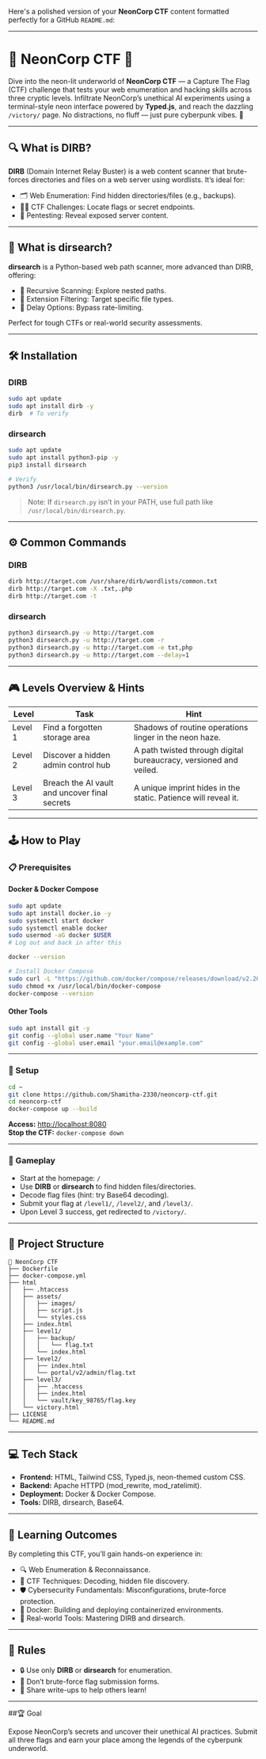 Here's a polished version of your **NeonCorp CTF** content formatted perfectly for a GitHub `README.md`:

---

# 🌌 NeonCorp CTF 🌃

Dive into the neon-lit underworld of **NeonCorp CTF** — a Capture The Flag (CTF) challenge that tests your web enumeration and hacking skills across three cryptic levels. Infiltrate NeonCorp’s unethical AI experiments using a terminal-style neon interface powered by **Typed.js**, and reach the dazzling `/victory/` page. No distractions, no fluff — just pure cyberpunk vibes. 🚀

---

## 🔍 What is DIRB?

**DIRB** (Domain Internet Relay Buster) is a web content scanner that brute-forces directories and files on a web server using wordlists. It’s ideal for:

- 🗂️ Web Enumeration: Find hidden directories/files (e.g., backups).
- 🕵️‍♂️ CTF Challenges: Locate flags or secret endpoints.
- 🔐 Pentesting: Reveal exposed server content.

---

## 🔎 What is dirsearch?

**dirsearch** is a Python-based web path scanner, more advanced than DIRB, offering:

- 🔁 Recursive Scanning: Explore nested paths.
- 🎯 Extension Filtering: Target specific file types.
- 🐢 Delay Options: Bypass rate-limiting.

Perfect for tough CTFs or real-world security assessments.

---

## 🛠️ Installation

### DIRB

```bash
sudo apt update
sudo apt install dirb -y
dirb  # To verify
```

### dirsearch

```bash
sudo apt update
sudo apt install python3-pip -y
pip3 install dirsearch

# Verify
python3 /usr/local/bin/dirsearch.py --version
```

> Note: If `dirsearch.py` isn’t in your PATH, use full path like `/usr/local/bin/dirsearch.py`.

---

## ⚙️ Common Commands

### DIRB

```bash
dirb http://target.com /usr/share/dirb/wordlists/common.txt
dirb http://target.com -X .txt,.php
dirb http://target.com -t
```

### dirsearch

```bash
python3 dirsearch.py -u http://target.com
python3 dirsearch.py -u http://target.com -r
python3 dirsearch.py -u http://target.com -e txt,php
python3 dirsearch.py -u http://target.com --delay=1
```

---

## 🎮 Levels Overview & Hints

| Level   | Task                                          | Hint                                                                 |
|---------|-----------------------------------------------|----------------------------------------------------------------------|
| Level 1 | Find a forgotten storage area                 | Shadows of routine operations linger in the neon haze.              |
| Level 2 | Discover a hidden admin control hub           | A path twisted through digital bureaucracy, versioned and veiled.  |
| Level 3 | Breach the AI vault and uncover final secrets | A unique imprint hides in the static. Patience will reveal it.      |

---

## 🕹️ How to Play

### 📋 Prerequisites

#### Docker & Docker Compose

```bash
sudo apt update
sudo apt install docker.io -y
sudo systemctl start docker
sudo systemctl enable docker
sudo usermod -aG docker $USER
# Log out and back in after this

docker --version

# Install Docker Compose
sudo curl -L "https://github.com/docker/compose/releases/download/v2.20.2/docker-compose-$(uname -s)-$(uname -m)" -o /usr/local/bin/docker-compose
sudo chmod +x /usr/local/bin/docker-compose
docker-compose --version
```

#### Other Tools

```bash
sudo apt install git -y
git config --global user.name "Your Name"
git config --global user.email "your.email@example.com"
```

---

### 🚀 Setup

```bash
cd ~
git clone https://github.com/Shamitha-2330/neoncorp-ctf.git
cd neoncorp-ctf
docker-compose up --build
```

**Access:** [http://localhost:8080](http://localhost:8080)  
**Stop the CTF:** `docker-compose down`

---

### 🎯 Gameplay

- Start at the homepage: `/`
- Use **DIRB** or **dirsearch** to find hidden files/directories.
- Decode flag files (hint: try Base64 decoding).
- Submit your flag at `/level1/`, `/level2/`, and `/level3/`.
- Upon Level 3 success, get redirected to `/victory/`.

---

## 📂 Project Structure

```
🌌 NeonCorp CTF
├── Dockerfile
├── docker-compose.yml
├── html
│   ├── .htaccess
│   ├── assets/
│   │   ├── images/
│   │   ├── script.js
│   │   └── styles.css
│   ├── index.html
│   ├── level1/
│   │   ├── backup/
│   │   │   └── flag.txt
│   │   └── index.html
│   ├── level2/
│   │   ├── index.html
│   │   └── portal/v2/admin/flag.txt
│   ├── level3/
│   │   ├── .htaccess
│   │   ├── index.html
│   │   └── vault/key_98765/flag.key
│   └── victory.html
├── LICENSE
└── README.md
```

---

## 💻 Tech Stack

- **Frontend:** HTML, Tailwind CSS, Typed.js, neon-themed custom CSS.
- **Backend:** Apache HTTPD (mod_rewrite, mod_ratelimit).
- **Deployment:** Docker & Docker Compose.
- **Tools:** DIRB, dirsearch, Base64.

---

## 🧠 Learning Outcomes

By completing this CTF, you’ll gain hands-on experience in:

- 🔍 Web Enumeration & Reconnaissance.
- 🧠 CTF Techniques: Decoding, hidden file discovery.
- 🛡️ Cybersecurity Fundamentals: Misconfigurations, brute-force protection.
- 🐳 Docker: Building and deploying containerized environments.
- 🔧 Real-world Tools: Mastering DIRB and dirsearch.

---

## 📏 Rules

- 🔒 Use only **DIRB** or **dirsearch** for enumeration.
- 🚫 Don’t brute-force flag submission forms.
- 📝 Share write-ups to help others learn!

---

 ##🏆 Goal

Expose NeonCorp’s secrets and uncover their unethical AI practices. Submit all three flags and earn your place among the legends of the cyberpunk underworld.

